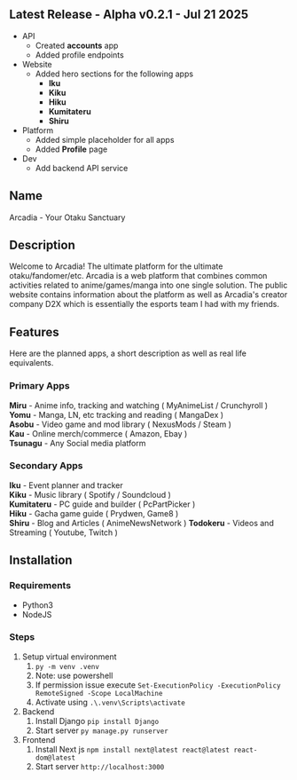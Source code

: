 ## Latest Release - Alpha v0.2.1 - Jul 21 2025
- API
	-  Created **accounts** app
	- Added profile endpoints
- Website
	- Added hero sections for the following apps
		- **Iku**
		- **Kiku**
		- **Hiku**
		- **Kumitateru**
		- **Shiru**
- Platform
	- Added simple placeholder for all apps
	- Added **Profile** page
- Dev
	- Add backend API service

## Name
Arcadia - Your Otaku Sanctuary

## Description
Welcome to Arcadia! The ultimate platform for the ultimate otaku/fandomer/etc. Arcadia is a web platform that combines common activities related to anime/games/manga into one single solution. The public website contains information about the platform as well as Arcadia's creator company D2X which is essentially the esports team I had with my friends.

## Features
Here are the planned apps, a short description as well as real life equivalents.

### Primary Apps
**Miru** - Anime info, tracking and watching ( MyAnimeList / Crunchyroll )  
**Yomu** - Manga, LN, etc tracking and reading ( MangaDex )  
**Asobu** - Video game and mod library ( NexusMods / Steam )  
**Kau** - Online merch/commerce ( Amazon, Ebay )  
**Tsunagu** - Any Social media platform

### Secondary Apps
**Iku** - Event planner and tracker  
**Kiku** - Music library ( Spotify / Soundcloud )  
**Kumitateru** - PC guide and builder ( PcPartPicker )  
**Hiku** - Gacha game guide ( Prydwen, Game8 )  
**Shiru** - Blog and Articles ( AnimeNewsNetwork )
**Todokeru** - Videos and Streaming ( Youtube, Twitch )

## Installation

### Requirements
- Python3
- NodeJS

### Steps
1. Setup virtual environment
    1. `py -m venv .venv`
    2. Note: use powershell
    3. If permission issue execute `Set-ExecutionPolicy -ExecutionPolicy RemoteSigned -Scope LocalMachine`
    4. Activate using `.\.venv\Scripts\activate`
2. Backend
    1. Install Django `pip install Django`
    2. Start server `py manage.py runserver`
3. Frontend
    1. Install Next js `npm install next@latest react@latest react-dom@latest`
    2. Start server `http://localhost:3000`
  
